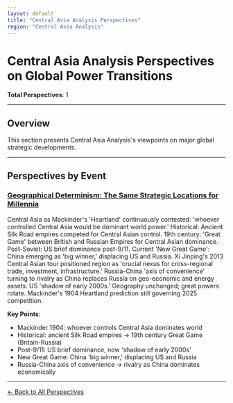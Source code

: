 ```yaml
---
layout: default
title: "Central Asia Analysis Perspectives"
region: "Central Asia Analysis"
---
```


# Central Asia Analysis Perspectives on Global Power Transitions

**Total Perspectives**: 1

---

## Overview

This section presents Central Asia Analysis's viewpoints on major global strategic developments.

---

## Perspectives by Event

### [Geographical Determinism: The Same Strategic Locations for Millennia](/events/geographical-determinism-the-same-strategic-locations-for-millennia)

Central Asia as Mackinder's 'Heartland' continuously contested: 'whoever controlled Central Asia would be dominant world power.' Historical: Ancient Silk Road empires competed for Central Asian control. 19th century: 'Great Game' between British and Russian Empires for Central Asian dominance. Post-Soviet: US brief dominance post-9/11. Current 'New Great Game': China emerging as 'big winner,' displacing US and Russia. Xi Jinping's 2013 Central Asian tour positioned region as 'crucial nexus for cross-regional trade, investment, infrastructure.' Russia-China 'axis of convenience' turning to rivalry as China replaces Russia on geo-economic and energy assets. US 'shadow of early 2000s.' Geography unchanged; great powers rotate. Mackinder's 1904 Heartland prediction still governing 2025 competition.

**Key Points**:
- Mackinder 1904: whoever controls Central Asia dominates world
- Historical: ancient Silk Road empires → 19th century Great Game (Britain-Russia)
- Post-9/11: US brief dominance, now 'shadow of early 2000s'
- New Great Game: China 'big winner,' displacing US and Russia
- Russia-China axis of convenience → rivalry as China dominates economically

---


[← Back to All Perspectives](/perspectives/)
